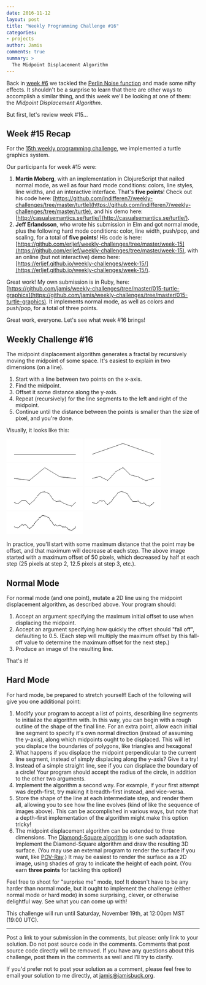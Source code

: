 ```yaml
---
date: 2016-11-12
layout: post
title: "Weekly Programming Challenge #16"
categories:
- projects
author: Jamis
comments: true
summary: >
  The Midpoint Displacement Algorithm
---
```


Back in [week #6](https://medium.com/@jamis/weekly-programming-challenge-6-83fa37e9e737) we tackled the [Perlin Noise function](https://en.wikipedia.org/wiki/Perlin_noise) and made some nifty effects. It shouldn't be a surprise to learn that there are other ways to accomplish a similar thing, and this week we'll be looking at one of them: the _Midpoint Displacement Algorithm_.

But first, let's review week #15...


## Week #15 Recap

For the [15th weekly programming challenge](http://weblog.jamisbuck.org/2016/11/5/weekly-programming-challenge-15.html), we implemented a turtle graphics system.

Our participants for week #15 were:

1. **Martin Moberg**, with an implementation in ClojureScript that nailed normal mode, as well as four hard mode conditions: colors, line styles, line widths, and an interactive interface. That's **five points**! Check out his code here: [https://github.com/indifferen7/weekly-challenges/tree/master/turtle](https://github.com/indifferen7/weekly-challenges/tree/master/turtle), and his demo here: [http://casualsemantics.se/turtle/](http://casualsemantics.se/turtle/).
2. **Jeff Erlandsson**, who wrote his submission in Elm and got normal mode, plus the following hard mode conditions: color, line width, push/pop, and scaling, for a total of **five points**! His code is here: [https://github.com/erljef/weekly-challenges/tree/master/week-15](https://github.com/erljef/weekly-challenges/tree/master/week-15), with an online (but not interactive) demo here: [https://erljef.github.io/weekly-challenges/week-15/](https://erljef.github.io/weekly-challenges/week-15/).

Great work! My own submission is in Ruby, here: [https://github.com/jamis/weekly-challenges/tree/master/015-turtle-graphics](https://github.com/jamis/weekly-challenges/tree/master/015-turtle-graphics). It implements normal mode, as well as colors and push/pop, for a total of three points.

Great work, everyone. Let's see what week #16 brings!


## Weekly Challenge #16

The midpoint displacement algorithm generates a fractal by recursively moving the midpoint of some space. It's easiest to explain in two dimensions (on a line).

1. Start with a line between two points on the x-axis.
2. Find the midpoint.
3. Offset it some distance along the y-axis.
4. Repeat (recursively) for the line segments to the left and right of the midpoint.
5. Continue until the distance between the points is smaller than the size of pixel, and you're done.

Visually, it looks like this:

<img src="/images/20161112-fractal-01.png" width="200" height="60" class="center" />

<img src="/images/20161112-fractal-02.png" width="200" height="60" class="center" />

<img src="/images/20161112-fractal-03.png" width="200" height="60" class="center" />

<img src="/images/20161112-fractal-04.png" width="200" height="60" class="center" />

<img src="/images/20161112-fractal-05.png" width="200" height="60" class="center" />

<img src="/images/20161112-fractal-06.png" width="200" height="60" class="center" />

<img src="/images/20161112-fractal-07.png" width="200" height="60" class="center" />

In practice, you'll start with some maximum distance that the point may be offset, and that maximum will decrease at each step. The above image started with a maximum offset of 50 pixels, which decreased by half at each step (25 pixels at step 2, 12.5 pixels at step 3, etc.).


## Normal Mode

For normal mode (and one point), mutate a 2D line using the midpoint displacement algorithm, as described above. Your program should:

1. Accept an argument specifying the maximum initial offset to use when displacing the midpoint.
2. Accept an argument specifying how quickly the offset should "fall off", defaulting to 0.5. (Each step will multiply the maximum offset by this fall-off value to determine the maximum offset for the next step.)
3. Produce an image of the resulting line.

That's it!


## Hard Mode

For hard mode, be prepared to stretch yourself! Each of the following will give you one additional point: 

1. Modify your program to accept a list of points, describing line segments to initialize the algorithm with. In this way, you can begin with a rough outline of the shape of the final line. For an extra point, allow each initial line segment to specify it's own normal direction (instead of assuming the y-axis), along which midpoints ought to be displaced. This will let you displace the boundaries of polygons, like triangles and hexagons!
2. What happens if you displace the midpoint perpendicular to the current line segment, instead of simply displacing along the y-axis? Give it a try!
3. Instead of a simple straight line, see if you can displace the boundary of a circle! Your program should accept the radius of the circle, in addition to the other two arguments.
4. Implement the algorithm a second way. For example, if your first attempt was depth-first, try making it breadth-first instead, and vice-versa.
5. Store the shape of the line at each intermediate step, and render them all, allowing you to see how the line evolves (kind of like the sequence of images above). This can be accomplished in various ways, but note that a depth-first implementation of the algorithm might make this option tricky!
6. The midpoint displacement algorithm can be extended to three dimensions. The [Diamond-Square algorithm](https://en.wikipedia.org/wiki/Diamond-square_algorithm) is one such adaptation. Implement the Diamond-Square algorithm and draw the resulting 3D surface. (You may use an external program to render the surface if you want, like [POV-Ray](http://povray.org/).) It may be easiest to render the surface as a 2D image, using shades of gray to indicate the height of each point. (You earn **three points** for tackling this option!)

Feel free to shoot for "surprise me" mode, too! It doesn't have to be any harder than normal mode, but it ought to implement the challenge (either normal mode or hard mode) in some surprising, clever, or otherwise delightful way. See what you can come up with!

This challenge will run until Saturday, November 19th, at 12:00pm MST (19:00 UTC).

* * *

Post a link to your submission in the comments, but please: only link to your solution. Do not post source code in the comments. Comments that post source code directly will be removed. If you have any questions about this challenge, post them in the comments as well and I’ll try to clarify.

If you'd prefer not to post your solution as a comment, please feel free to email your solution to me directly, at jamis@jamisbuck.org.

